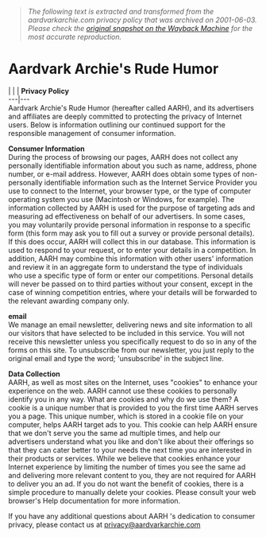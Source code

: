 > *The following text is extracted and transformed from the aardvarkarchie.com privacy policy that was archived on 2001-06-03. Please check the [original snapshot on the Wayback Machine](https://web.archive.org/web/20010603213637id_/http%3A//www.aardvarkarchie.com/features/privacy.htm) for the most accurate reproduction.*

# Aardvark Archie's Rude Humor

|  | [](http://www.aardvarkarchie.com/) | **Privacy Policy**  
---|---  
Aardvark Archie's Rude Humor (hereafter called AARH), and its advertisers and affiliates are deeply committed to protecting the privacy of Internet users. Below is information outlining our continued support for the responsible management of consumer information. 

**Consumer Information**   
During the process of browsing our pages, AARH does not collect any personally identifiable information about you such as name, address, phone number, or e-mail address. However, AARH does obtain some types of non-personally identifiable information such as the Internet Service Provider you use to connect to the Internet, your browser type, or the type of computer operating system you use (Macintosh or Windows, for example). The information collected by AARH is used for the purpose of targeting ads and measuring ad effectiveness on behalf of our advertisers. In some cases, you may voluntarily provide personal information in response to a specific form (this form may ask you to fill out a survey or provide personal details). If this does occur, AARH will collect this in our database. This information is used to respond to your request, or to enter your details in a competition. In addition, AARH may combine this information with other users' information and review it in an aggregate form to understand the type of individuals who use a specific type of form or enter our competitions. Personal details will never be passed on to third parties without your consent, except in the case of winning competition entries, where your details will be forwarded to the relevant awarding company only.

**email**  
We manage an email newsletter, delivering news and site information to all our visitors that have selected to be included in this service. You will not receive this newsletter unless you specifically request to do so in any of the forms on this site. To unsubscribe from our newsletter, you just reply to the original email and type the word; 'unsubscribe' in the subject line.

**Data Collection**  
AARH, as well as most sites on the Internet, uses "cookies" to enhance your experience on the web. AARH cannot use these cookies to personally identify you in any way. What are cookies and why do we use them? A cookie is a unique number that is provided to you the first time AARH serves you a page. This unique number, which is stored in a cookie file on your computer, helps AARH target ads to you. This cookie can help AARH ensure that we don't serve you the same ad multiple times, and help our advertisers understand what you like and don't like about their offerings so that they can cater better to your needs the next time you are interested in their products or services. While we believe that cookies enhance your Internet experience by limiting the number of times you see the same ad and delivering more relevant content to you, they are not required for AARH to deliver you an ad. If you do not want the benefit of cookies, there is a simple procedure to manually delete your cookies. Please consult your web browser's Help documentation for more information. 

If you have any additional questions about AARH 's dedication to consumer privacy, please contact us at [privacy@aardvarkarchie.com](mailto:privacy@aardvarkarchie.com)
